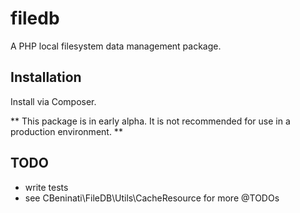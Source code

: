 # filedb
A PHP local filesystem data management package.

## Installation

Install via Composer.

** This package is in early alpha. It is not recommended for use in a production environment. **

## TODO
- write tests
- see CBeninati\FileDB\Utils\CacheResource for more @TODOs